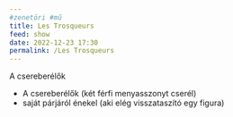 ```yaml
---
#zenetöri #mű
title: Les Trosqueurs
feed: show
date: 2022-12-23 17:30
permalink: /Les Trosqueurs
---
```

A csereberélők

- A csereberélők (két férfi menyasszonyt cserél)
- saját párjáról énekel (aki elég visszataszító egy figura)